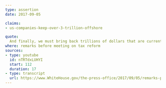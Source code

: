 ```yaml
---
type: assertion
date: 2017-09-05

claims:
- us-companies-keep-over-3-trillion-offshore

quote:
  And finally, we must bring back trillions of dollars that are currently parked overseas.  We have, in my opinion, $4 trillion -- $4 trillion.  Massive amounts of money that can't come back to our country because of our tax code and because of the rates.
where: remarks before meeting on tax reform
sources:
- type: youtube
  id: nTRTdxLUHYI
  start: 112
  duration: 17
- type: transcript
  url: https://www.WhiteHouse.gov/the-press-office/2017/09/05/remarks-president-trump-meeting-tax-reform
---
```

